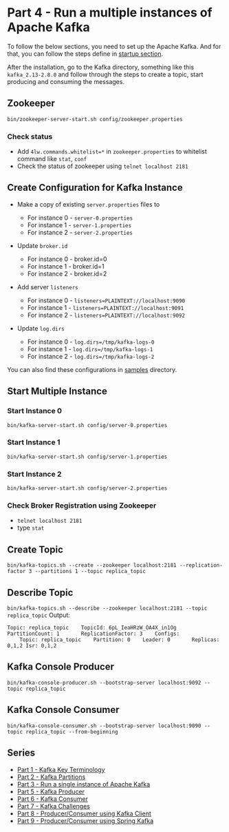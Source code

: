 # Part 4 - Run a multiple instances of Apache Kafka

To follow the below sections, you need to set up the Apache Kafka.
And for that, you can follow the steps define in [startup section](index.md).

After the installation, go to the Kafka directory, something like this `kafka_2.13-2.8.0`
and follow through the steps to create a topic, start producing and consuming the messages.

## Zookeeper
`bin/zookeeper-server-start.sh config/zookeeper.properties`

### Check status
- Add `4lw.commands.whitelist=*` in `zookeeper.properties` to whitelist command like `stat`, `conf`
- Check the status of zookeeper using `telnet localhost 2181`

## Create Configuration for Kafka Instance

- Make a copy of existing `server.properties` files to
  - For instance 0 - `server-0.properties`
  - For instance 1 - `server-1.properties`
  - For instance 2 - `server-2.properties`

- Update `broker.id`
  - For instance 0 - broker.id=0
  - For instance 1 - broker.id=1
  - For instance 2 - broker.id=2

- Add server `listeners`
  - For instance 0 - `listeners=PLAINTEXT://localhost:9090`
  - For instance 1 - `listeners=PLAINTEXT://localhost:9091`
  - For instance 2 - `listeners=PLAINTEXT://localhost:9092`

- Update `log.dirs`
  - For instance 0 - `log.dirs=/tmp/kafka-logs-0`
  - For instance 1 - `log.dirs=/tmp/kafka-logs-1`
  - For instance 2 - `log.dirs=/tmp/kafka-logs-2`

You can also find these configurations in [samples](https://github.com/ashimjk/apache-kafka-series/tree/master/samples) directory.

## Start Multiple Instance

### Start Instance 0
`bin/kafka-server-start.sh config/server-0.properties`

### Start Instance 1
`bin/kafka-server-start.sh config/server-1.properties`

### Start Instance 2
`bin/kafka-server-start.sh config/server-2.properties`

### Check Broker Registration using Zookeeper
- `telnet localhost 2181`
- type `stat`

## Create Topic
`bin/kafka-topics.sh --create --zookeeper localhost:2181 --replication-factor 3 --partitions 1 --topic replica_topic`

## Describe Topic
`bin/kafka-topics.sh --describe --zookeeper localhost:2181 --topic replica_topic`
Output:
```
Topic: replica_topic    TopicId: 6pL_IeaHRzW_OA4X_in1Og PartitionCount: 1       ReplicationFactor: 3    Configs:
    Topic: replica_topic    Partition: 0    Leader: 0       Replicas: 0,1,2 Isr: 0,1,2
```

## Kafka Console Producer
`bin/kafka-console-producer.sh --bootstrap-server localhost:9092 --topic replica_topic`

## Kafka Console Consumer
`bin/kafka-console-consumer.sh --bootstrap-server localhost:9090 --topic replica_topic --from-beginning`

## Series
- [Part 1 - Kafka Key Terminology](kafka-key-terms.md)
- [Part 2 - Kafka Partitions](kafka-partitions.md)
- [Part 3 - Run a single instance of Apache Kafka](kafka-single-instance.md)
- [Part 5 - Kafka Producer](kafka-producer.md)
- [Part 6 - Kafka Consumer](kafka-consumer.md)
- [Part 7 - Kafka Challenges](kafka-challenges.md)
- [Part 8 - Producer/Consumer using Kafka Client](kafka-client.md)
- [Part 9 - Producer/Consumer using Spring Kafka](spring-kafka.md)
